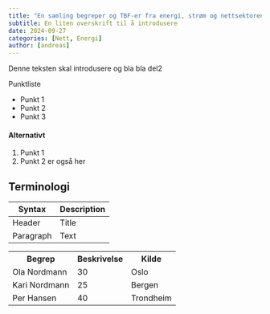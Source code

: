 ```yaml
---
title: "En samling begreper og TBF-er fra energi, strøm og nettsektoren"
subtitle: En liten overskrift til å introdusere
date: 2024-09-27
categories: [Nett, Energi]
author: [andreas]
---
```


Denne teksten skal introdusere og bla bla del2

Punktliste
- Punkt 1
- Punkt 2
- Punkt 3

#### Alternativt
1. Punkt 1
2. Punkt 2 er også her

## Terminologi

| Syntax      | Description |
| ----------- | ----------- |
| Header      | Title       |
| Paragraph   | Text        |

<html>
    <table>
        <tr>
            <th>Begrep</th>
            <th>Beskrivelse</th>
            <th>Kilde</th>
        </tr>
        <tr>
            <td>Ola Nordmann</td>
            <td>30</td>
            <td>Oslo</td>
        </tr>
        <tr>
            <td>Kari Nordmann</td>
            <td>25</td>
            <td>Bergen</td>
        </tr>
        <tr>
            <td>Per Hansen</td>
            <td>40</td>
            <td>Trondheim</td>
        </tr>
    </table> 
</html>
